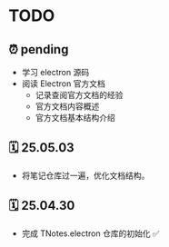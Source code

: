 # TODO

## ⏰ pending

- 学习 electron 源码
- 阅读 Electron 官方文档
  - 记录查阅官方文档的经验
  - 官方文档内容概述
  - 官方文档基本结构介绍

## 🗓 25.05.03

- 将笔记仓库过一遍，优化文档结构。

## 🗓 25.04.30

- 完成 TNotes.electron 仓库的初始化 ✅
